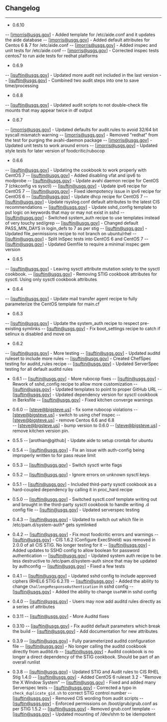 ## Changelog
---------

- 0.6.10

-- [jmorris@usgs.gov] - Added template for /etc/aide.conf and it updates the aide database
-- [jmorris@usgs.gov] - Added default attributes for Centos 6 & 7 for /etc/aide.conf
-- [jmorris@usgs.gov] - Added inspec and unit tests for /etc/aide.conf
-- [jmorris@usgs.gov] - Corrected inspec tests centos7 to run aide tests for redhat platforms

- 0.6.9

-- [isuftin@usgs.gov] - Updated more audit not included in the last version
-- [isuftin@usgs.gov] - Combined two audit steps into one to save time/processing

- 0.6.8

-- [isuftin@usgs.gov] - Updated audit scripts to not double-check file mounts that
may appear twice in df output

- 0.6.7

-- [jmorris@usgs.gov] - Updated defaults for audit.rules to avoid 32/64 bit syscall mismatch warning
-- [jmorris@usgs.gov] - Removed "redhat" from the test for purging the avahi-daemon package
-- [jmorris@usgs.gov] - Updated unit tests to work around errors
-- [jmorris@usgs.gov] - Updated style tests for later version of foodcritic/rubocop

- 0.6.6

-- [isuftin@usgs.gov] - Updating the cookbook to work properly with CentOS 7
-- [isuftin@usgs.gov] - Added disabling vfat and ipv6 to modprobe
-- [isuftin@usgs.gov] - Update avahi daemon recipe for CentOS 7 (chkconfig vs sysctl)
-- [isuftin@usgs.gov] - Update ipv6 recipe for CentOS 7
-- [isuftin@usgs.gov] - Fixed idempotency issue in ipv6 recipe for CentOS 6
-- [isuftin@usgs.gov] - Update dhcp recipe for CentOS 7
-- [isuftin@usgs.gov] - Update rsyslog.conf default attributes to the latest CIS recommendations
-- [isuftin@usgs.gov] - Update sshd_config template to put logic on keywords that may or may not exist in sshd
-- [isuftin@usgs.gov] - Switched system_auth recipe to use templates instead of very touchy sed/grep
-- [isuftin@usgs.gov] - Changed default PASS_MIN_DAYS in login_defs to 7 as per stig
-- [isuftin@usgs.gov] - Updated file_permissions recipe to not branch on ubuntu/rhel
-- [isuftin@usgs.gov] - Split InSpec tests into CentOS 6 and CentOS 7
-- [isuftin@usgs.gov] - Updated Gemfile to require a minimal inspec gem version

- 0.6.5

-- [isuftin@usgs.gov] - Leaving sysctl attribute mutation solely to the sysctl cookbook.
-- [isuftin@usgs.gov] - Removing STIG cookbook attributes for sysctl. Using only sysctl cookbook attributes

- 0.6.4

-- [isuftin@usgs.gov] - Update mail transfer agent recipe to fully parameterize the CentOS template for main.cf

- 0.6.3

-- [isuftin@usgs.gov] - Update the system_auth recipe to respect pre-existing symlinks
-- [isuftin@usgs.gov] - Fix boot_settings recipe to catch if selinux is disabled and move on

- 0.6.2

-- [isuftin@usgs.gov] - More testing
-- [isuftin@usgs.gov] - Updated auditd ruleset to include more rules
-- [isuftin@usgs.gov] - Created ChefSpec testing for auditd_rules recipe
-- [isuftin@usgs.gov] - Updated ServerSpec testing for all default auditd rules

- 0.6.1
-- [isuftin@usgs.gov] - More rubocop fixes
-- [isuftin@usgs.gov] - Rework of sshd_config recipe to allow more customization
-- [isuftin@usgs.gov] - Updated templates to point to proper GitHub URL
-- [isuftin@usgs.gov] - Updated dependency version for sysctl cookbook in Berksfile
-- [isuftin@usgs.gov] - Fixed kitchen converge warnings

- 0.6.0
-- [steve@bigsteve.us] - fix some rubocop violations
-- [steve@bigsteve.us] - switch to using chef inspec
-- [steve@bigsteve.us] - remove Centos 6.6 and 6.8  
-- [steve@bigsteve.us] - bump version to 0.6.0
-- [steve@bigsteve.us] - remove kitchen version pin.

- 0.5.5
-- [arothian@github] - Update aide to setup crontab for ubuntu

- 0.5.4
-- [isuftin@usgs.gov] - Fix an issue with auth-config being improperly written to for pass reuse limit

- 0.5.3
-- [isuftin@usgs.gov] - Switch sysctl write flags

- 0.5.2
-- [isuftin@usgs.gov] - Ignore errors on unknown sysctl keys

- 0.5.1
-- [isuftin@usgs.gov] - Included third-party sysctl cookbook as a hard-coupled dependency by calling it in proc_hard recipe

- 0.5.0
-- [isuftin@usgs.gov] - Switched sysctl.conf template writing out and brought in the third-party sysctl cookbook to handle writing .d config file
-- [isuftin@usgs.gov] - Updated serverspec testing

- 0.4.3
-- [isuftin@usgs.gov] - Updated to switch out which file in /etc/pam.d/system-auth* gets symlinked

- 0.4.2
-- [isuftin@usgs.gov] - Fix most foodcritic errors and warnings
-- [isuftin@usgs.gov] - CIS 1.6.2 (Configure ExecShield) was removed in 2.0.0 of all CIS STIG. No longer testing for it
-- [isuftin@usgs.gov] - Added updates to SSHD config to allow boolean for password authentication
-- [isuftin@usgs.gov] - Updated system auth recipe to be less destructive to /etc/pam.d/system-auth since that may be updated by authconfig
-- [isuftin@usgs.gov] - Fixed a few tests


- 0.4.1
-- [isuftin@usgs.gov] - Updated sshd config to include approved ciphers (RHEL6 STIG 6.2.11)
-- [isuftin@usgs.gov] - Added the ability to change `ChallengeResponseAuthentication` in sshd config
-- [isuftin@usgs.gov] - Added the ability to change `UsePAM` in sshd config

- 0.4.0
-- [isuftin@usgs.gov] - Users may now add auditd rules directly as a series of attributes

- 0.3.11
-- [isuftin@usgs.gov] - More Auditd fixes

- 0.3.10
-- [isuftin@usgs.gov] - Fix auditd default parameters which break the build
-- [isuftin@usgs.gov] - Add documentation for new attributes

- 0.3.9
-- [isuftin@usgs.gov] - Fully parameterized auditd configuration file
-- [isuftin@usgs.gov] - No longer calling the auditd cookbook directly from auditd.rb
-- [isuftin@usgs.gov] - Auditd cookbook is no longer a direct dependency of the STIG cookbook. Should be part of an overall runlist

- 0.3.8
-- [isuftin@usgs.gov] - Updated STIG and Audit rules to CIS RHEL Stig 1.4.0
-- [isuftin@usgs.gov] - Added CentOS 6 ruleset 3.2 - "Remove the X Window System"
-- [isuftin@usgs.gov] - Fixed and added many Serverspec tests
-- [isuftin@usgs.gov] - Corrected a typo in `check_duplicate_gid.sh` to correct STIG control number
-- [isuftin@usgs.gov] - Removed CIS wording from audit scripts
-- [isuftin@usgs.gov] - Enforced permissions on /boot/grub/grub.conf as per STIG 1.5.2
-- [isuftin@usgs.gov] - Removed grub.conf template
-- [isuftin@usgs.gov] - Updated mounting of /dev/shm to be idempotent
